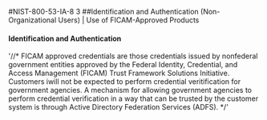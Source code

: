 #NIST-800-53-IA-8 3
##Identification and Authentication (Non-Organizational Users) | Use of FICAM-Approved Products

#### Identification and Authentication
'//*
FICAM approved credentials are those credentials issued by nonfederal
government entities approved by the Federal Identity, Credential, and
Access Management (FICAM) Trust Framework Solutions Initiative.
Customers iwill not be expected to perform credential veritification for
government agencies. A mechanism for allowing government agencies to
perform credential verification in a way that can be trusted by the
customer system is through Active Directory Federation Services
(ADFS).
*/'

